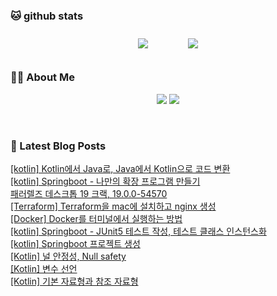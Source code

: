 
###  🐱 github stats  

<div id="main" align="center">
    <img src="https://github-readme-stats.vercel.app/api?username=peterica&count_private=true&show_icons=true&theme=radical"
        style="height: auto; margin-left: 20px; margin-right: 20px; padding: 10px;"/>
    <img src="https://github-readme-stats.vercel.app/api/top-langs/?username=peterica&layout=compact"   
        style="height: auto; margin-left: 20px; margin-right: 20px; padding: 10px;"/>
</div>

###  💁‍♀️ About Me  
<p align="center">
    <a href="https://peterica.tistory.com/"><img src="https://img.shields.io/badge/Blog-FF5722?style=flat-square&logo=Blogger&logoColor=white"/></a>
    <a href="mailto:ilovefran.ofm@gmail.com"><img src="https://img.shields.io/badge/Gmail-d14836?style=flat-square&logo=Gmail&logoColor=white&link=ilovefran.ofm@gmail.com"/></a>
</p>

<br>

### 📕 Latest Blog Posts   

<a href ="https://peterica.tistory.com/661"> [kotlin] Kotlin에서 Java로, Java에서 Kotlin으로 코드 변환 </a> <br><a href ="https://peterica.tistory.com/660"> [kotlin] Springboot - 나만의 확장 프로그램 만들기 </a> <br><a href ="https://peterica.tistory.com/665"> 패러렐즈 데스크톱 19 크랙, 19.0.0-54570 </a> <br><a href ="https://peterica.tistory.com/663"> [Terraform] Terraform을 mac에 설치하고 nginx 생성 </a> <br><a href ="https://peterica.tistory.com/662"> [Docker] Docker를 터미널에서 실행하는 방법 </a> <br><a href ="https://peterica.tistory.com/658"> [kotlin] Springboot - JUnit5 테스트 작성, 테스트 클래스 인스턴스화 </a> <br><a href ="https://peterica.tistory.com/657"> [kotlin] Springboot 프로젝트 생성 </a> <br><a href ="https://peterica.tistory.com/656"> [Kotlin] 널 안정성, Null safety﻿ </a> <br><a href ="https://peterica.tistory.com/655"> [Kotlin] 변수 선언 </a> <br><a href ="https://peterica.tistory.com/654"> [Kotlin] 기본 자료형과 참조 자료형 </a> <br>